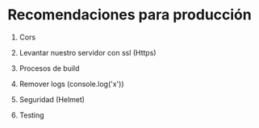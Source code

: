 # Recomendaciones para producción

  1. Cors

  2. Levantar nuestro servidor con ssl (Https)

  3. Procesos de build

  4. Remover logs (console.log('x'))

  5. Seguridad (Helmet)

  6. Testing
